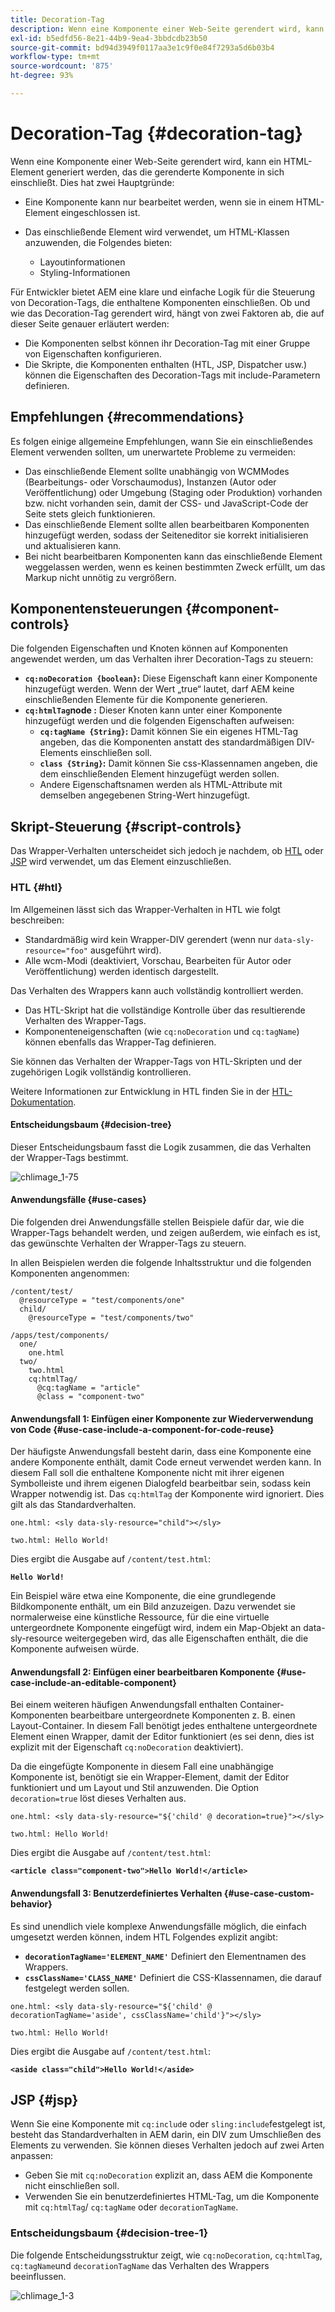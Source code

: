 ```yaml
---
title: Decoration-Tag
description: Wenn eine Komponente einer Web-Seite gerendert wird, kann ein HTML-Element generiert werden, das die gerenderte Komponente in sich einschließt. Für Entwickler bietet AEM eine klare und einfache Logik für die Steuerung von Decoration-Tags, die enthaltene Komponenten einschließen.
exl-id: b5edfd56-8e21-44b9-9ea4-3bbdcdb23b50
source-git-commit: bd94d3949f0117aa3e1c9f0e84f7293a5d6b03b4
workflow-type: tm+mt
source-wordcount: '875'
ht-degree: 93%

---
```


# Decoration-Tag {#decoration-tag}

Wenn eine Komponente einer Web-Seite gerendert wird, kann ein HTML-Element generiert werden, das die gerenderte Komponente in sich einschließt. Dies hat zwei Hauptgründe:

* Eine Komponente kann nur bearbeitet werden, wenn sie in einem HTML-Element eingeschlossen ist.
* Das einschließende Element wird verwendet, um HTML-Klassen anzuwenden, die Folgendes bieten:

   * Layoutinformationen
   * Styling-Informationen

Für Entwickler bietet AEM eine klare und einfache Logik für die Steuerung von Decoration-Tags, die enthaltene Komponenten einschließen. Ob und wie das Decoration-Tag gerendert wird, hängt von zwei Faktoren ab, die auf dieser Seite genauer erläutert werden:

* Die Komponenten selbst können ihr Decoration-Tag mit einer Gruppe von Eigenschaften konfigurieren.
* Die Skripte, die Komponenten enthalten (HTL, JSP, Dispatcher usw.) können die Eigenschaften des Decoration-Tags mit include-Parametern definieren.

## Empfehlungen {#recommendations}

Es folgen einige allgemeine Empfehlungen, wann Sie ein einschließendes Element verwenden sollten, um unerwartete Probleme zu vermeiden:

* Das einschließende Element sollte unabhängig von WCMModes (Bearbeitungs- oder Vorschaumodus), Instanzen (Autor oder Veröffentlichung) oder Umgebung (Staging oder Produktion) vorhanden bzw. nicht vorhanden sein, damit der CSS- und JavaScript-Code der Seite stets gleich funktionieren.
* Das einschließende Element sollte allen bearbeitbaren Komponenten hinzugefügt werden, sodass der Seiteneditor sie korrekt initialisieren und aktualisieren kann.
* Bei nicht bearbeitbaren Komponenten kann das einschließende Element weggelassen werden, wenn es keinen bestimmten Zweck erfüllt, um das Markup nicht unnötig zu vergrößern.

## Komponentensteuerungen {#component-controls}

Die folgenden Eigenschaften und Knoten können auf Komponenten angewendet werden, um das Verhalten ihrer Decoration-Tags zu steuern:

* **`cq:noDecoration {boolean}`:** Diese Eigenschaft kann einer Komponente hinzugefügt werden. Wenn der Wert „true“ lautet, darf AEM keine einschließenden Elemente für die Komponente generieren.
* **`cq:htmlTag`node :** Dieser Knoten kann unter einer Komponente hinzugefügt werden und die folgenden Eigenschaften aufweisen:
   * **`cq:tagName {String}`:** Damit können Sie ein eigenes HTML-Tag angeben, das die Komponenten anstatt des standardmäßigen DIV-Elements einschließen soll.
   * **`class {String}`:** Damit können Sie css-Klassennamen angeben, die dem einschließenden Element hinzugefügt werden sollen.
   * Andere Eigenschaftsnamen werden als HTML-Attribute mit demselben angegebenen String-Wert hinzugefügt.

## Skript-Steuerung {#script-controls}

Das Wrapper-Verhalten unterscheidet sich jedoch je nachdem, ob [HTL](/help/sites-developing/decoration-tag.md#htl) oder [JSP](/help/sites-developing/decoration-tag.md#jsp) wird verwendet, um das Element einzuschließen.

### HTL {#htl}

Im Allgemeinen lässt sich das Wrapper-Verhalten in HTL wie folgt beschreiben:

* Standardmäßig wird kein Wrapper-DIV gerendert (wenn nur `data-sly-resource="foo"` ausgeführt wird).
* Alle wcm-Modi (deaktiviert, Vorschau, Bearbeiten für Autor oder Veröffentlichung) werden identisch dargestellt.

Das Verhalten des Wrappers kann auch vollständig kontrolliert werden.

* Das HTL-Skript hat die vollständige Kontrolle über das resultierende Verhalten des Wrapper-Tags.
* Komponenteneigenschaften (wie `cq:noDecoration` und `cq:tagName`) können ebenfalls das Wrapper-Tag definieren.

Sie können das Verhalten der Wrapper-Tags von HTL-Skripten und der zugehörigen Logik vollständig kontrollieren.

Weitere Informationen zur Entwicklung in HTL finden Sie in der [HTL-Dokumentation](https://helpx.adobe.com/de/experience-manager/htl/user-guide.html).

#### Entscheidungsbaum {#decision-tree}

Dieser Entscheidungsbaum fasst die Logik zusammen, die das Verhalten der Wrapper-Tags bestimmt.

![chlimage_1-75](assets/chlimage_1-75.png)

#### Anwendungsfälle {#use-cases}

Die folgenden drei Anwendungsfälle stellen Beispiele dafür dar, wie die Wrapper-Tags behandelt werden, und zeigen außerdem, wie einfach es ist, das gewünschte Verhalten der Wrapper-Tags zu steuern.

In allen Beispielen werden die folgende Inhaltsstruktur und die folgenden Komponenten angenommen:

```
/content/test/
  @resourceType = "test/components/one"
  child/
    @resourceType = "test/components/two"
```

```
/apps/test/components/
  one/
    one.html
  two/
    two.html
    cq:htmlTag/
      @cq:tagName = "article"
      @class = "component-two"
```

#### Anwendungsfall 1: Einfügen einer Komponente zur Wiederverwendung von Code {#use-case-include-a-component-for-code-reuse}

Der häufigste Anwendungsfall besteht darin, dass eine Komponente eine andere Komponente enthält, damit Code erneut verwendet werden kann. In diesem Fall soll die enthaltene Komponente nicht mit ihrer eigenen Symbolleiste und ihrem eigenen Dialogfeld bearbeitbar sein, sodass kein Wrapper notwendig ist. Das `cq:htmlTag` der Komponente wird ignoriert. Dies gilt als das Standardverhalten.

`one.html: <sly data-sly-resource="child"></sly>`

`two.html: Hello World!`

Dies ergibt die Ausgabe auf `/content/test.html`:

**`Hello World!`**

Ein Beispiel wäre etwa eine Komponente, die eine grundlegende Bildkomponente enthält, um ein Bild anzuzeigen. Dazu verwendet sie normalerweise eine künstliche Ressource, für die eine virtuelle untergeordnete Komponente eingefügt wird, indem ein Map-Objekt an data-sly-resource weitergegeben wird, das alle Eigenschaften enthält, die die Komponente aufweisen würde.

#### Anwendungsfall 2: Einfügen einer bearbeitbaren Komponente {#use-case-include-an-editable-component}

Bei einem weiteren häufigen Anwendungsfall enthalten Container-Komponenten bearbeitbare untergeordnete Komponenten z. B. einen Layout-Container. In diesem Fall benötigt jedes enthaltene untergeordnete Element einen Wrapper, damit der Editor funktioniert (es sei denn, dies ist explizit mit der Eigenschaft `cq:noDecoration` deaktiviert).

Da die eingefügte Komponente in diesem Fall eine unabhängige Komponente ist, benötigt sie ein Wrapper-Element, damit der Editor funktioniert und um Layout und Stil anzuwenden. Die Option `decoration=true` löst dieses Verhalten aus.

`one.html: <sly data-sly-resource="${'child' @ decoration=true}"></sly>`

`two.html: Hello World!`

Dies ergibt die Ausgabe auf `/content/test.html`:

**`<article class="component-two">Hello World!</article>`**

#### Anwendungsfall 3: Benutzerdefiniertes Verhalten {#use-case-custom-behavior}

Es sind unendlich viele komplexe Anwendungsfälle möglich, die einfach umgesetzt werden können, indem HTL Folgendes explizit angibt:

* **`decorationTagName='ELEMENT_NAME'`** Definiert den Elementnamen des Wrappers.
* **`cssClassName='CLASS_NAME'`** Definiert die CSS-Klassennamen, die darauf festgelegt werden sollen.

`one.html: <sly data-sly-resource="${'child' @ decorationTagName='aside', cssClassName='child'}"></sly>`

`two.html: Hello World!`

Dies ergibt die Ausgabe auf `/content/test.html`:

**`<aside class="child">Hello World!</aside>`**

## JSP {#jsp}

Wenn Sie eine Komponente mit `cq:includ`e oder `sling:include`festgelegt ist, besteht das Standardverhalten in AEM darin, ein DIV zum Umschließen des Elements zu verwenden. Sie können dieses Verhalten jedoch auf zwei Arten anpassen:

* Geben Sie mit `cq:noDecoration` explizit an, dass AEM die Komponente nicht einschließen soll.
* Verwenden Sie ein benutzerdefiniertes HTML-Tag, um die Komponente mit `cq:htmlTag`/ `cq:tagName` oder `decorationTagName`.

### Entscheidungsbaum {#decision-tree-1}

Die folgende Entscheidungsstruktur zeigt, wie `cq:noDecoration`, `cq:htmlTag`, `cq:tagName`und `decorationTagName` das Verhalten des Wrappers beeinflussen.

![chlimage_1-3](assets/chlimage_1-3.jpeg)
